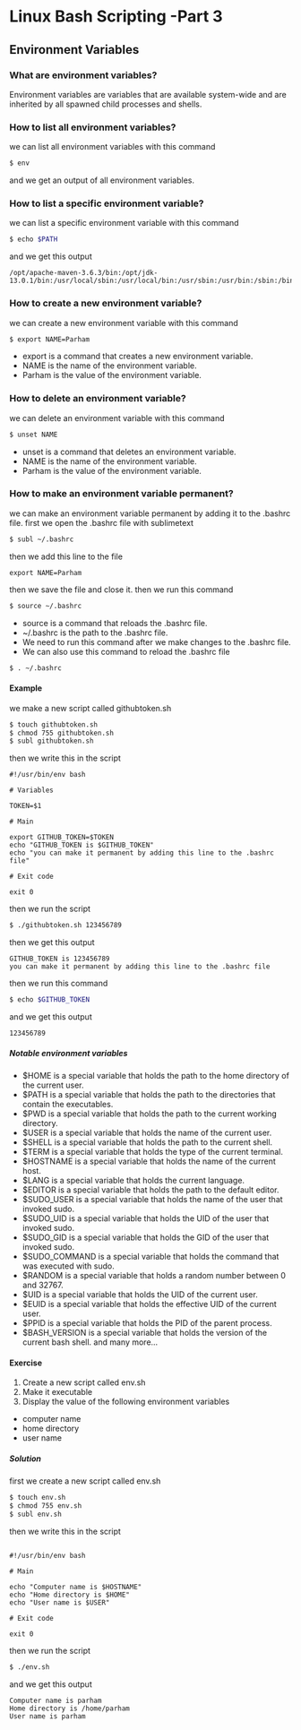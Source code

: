 # Linux Bash Scripting -Part 3


## Environment Variables

### What are environment variables?
Environment variables are variables that are available system-wide and are inherited by all spawned child processes and shells.
### How to list all environment variables?
we can list all environment variables with this command
```bash
$ env
```
and we get an output of all environment variables.

### How to list a specific environment variable?
we can list a specific environment variable with this command
```bash
$ echo $PATH
```
and we get this output
```
/opt/apache-maven-3.6.3/bin:/opt/jdk-13.0.1/bin:/usr/local/sbin:/usr/local/bin:/usr/sbin:/usr/bin:/sbin:/bin:/usr/games:/usr/local/games:/snap/bin:/snap/bin
```
### How to create a new environment variable?
we can create a new environment variable with this command
```bash
$ export NAME=Parham
```
- export is a command that creates a new environment variable.
- NAME is the name of the environment variable.
- Parham is the value of the environment variable.
### How to delete an environment variable?
we can delete an environment variable with this command
```bash
$ unset NAME
```
- unset is a command that deletes an environment variable.
- NAME is the name of the environment variable.
- Parham is the value of the environment variable.

### How to make an environment variable permanent?
we can make an environment variable permanent by adding it to the .bashrc file.
first we open the .bashrc file with sublimetext
```bash
$ subl ~/.bashrc
```
then we add this line to the file
```
export NAME=Parham
```
then we save the file and close it.
then we run this command
```bash
$ source ~/.bashrc
```
- source is a command that reloads the .bashrc file.
- ~/.bashrc is the path to the .bashrc file.
- We need to run this command after we make changes to the .bashrc file.
- We can also use this command to reload the .bashrc file
```bash
$ . ~/.bashrc
```
#### Example
we make a new script called githubtoken.sh
```bash
$ touch githubtoken.sh
$ chmod 755 githubtoken.sh
$ subl githubtoken.sh
```
then we write this in the script
```
#!/usr/bin/env bash

# Variables

TOKEN=$1

# Main

export GITHUB_TOKEN=$TOKEN
echo "GITHUB_TOKEN is $GITHUB_TOKEN"
echo "you can make it permanent by adding this line to the .bashrc file"

# Exit code

exit 0
```
then we run the script
```bash
$ ./githubtoken.sh 123456789
```
then we get this output
```
GITHUB_TOKEN is 123456789
you can make it permanent by adding this line to the .bashrc file
```
then we run this command
```bash
$ echo $GITHUB_TOKEN
```
and we get this output
```
123456789
```

##### Notable environment variables
- $HOME is a special variable that holds the path to the home directory of the current user.
- $PATH is a special variable that holds the path to the directories that contain the executables.
- $PWD is a special variable that holds the path to the current working directory.
- $USER is a special variable that holds the name of the current user.
- $SHELL is a special variable that holds the path to the current shell.
- $TERM is a special variable that holds the type of the current terminal.
- $HOSTNAME is a special variable that holds the name of the current host.
- $LANG is a special variable that holds the current language.
- $EDITOR is a special variable that holds the path to the default editor.
- $SUDO_USER is a special variable that holds the name of the user that invoked sudo.
- $SUDO_UID is a special variable that holds the UID of the user that invoked sudo.
- $SUDO_GID is a special variable that holds the GID of the user that invoked sudo.
- $SUDO_COMMAND is a special variable that holds the command that was executed with sudo.
- $RANDOM is a special variable that holds a random number between 0 and 32767.
- $UID is a special variable that holds the UID of the current user.
- $EUID is a special variable that holds the effective UID of the current user.
- $PPID is a special variable that holds the PID of the parent process.
- $BASH_VERSION is a special variable that holds the version of the current bash shell.
and many more...

#### Exercise
1. Create a new script called env.sh
2. Make it executable
3. Display the value of the following environment variables 
  - computer name
  - home directory
  - user name

##### Solution
first we create a new script called env.sh
```bash
$ touch env.sh
$ chmod 755 env.sh
$ subl env.sh
```
then we write this in the script
```

#!/usr/bin/env bash

# Main

echo "Computer name is $HOSTNAME"
echo "Home directory is $HOME"
echo "User name is $USER"

# Exit code

exit 0
```
then we run the script
```bash
$ ./env.sh
```
and we get this output
```
Computer name is parham
Home directory is /home/parham
User name is parham

```
